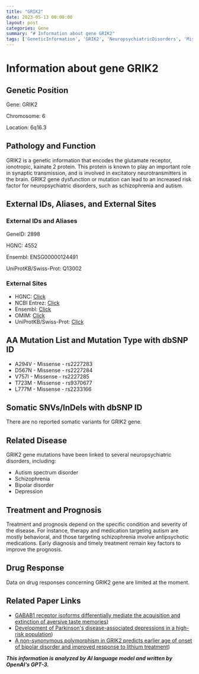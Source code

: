 ```yaml
---
title: "GRIK2"
date: 2023-05-13 00:00:00
layout: post
categories: Gene
summary: "# Information about gene GRIK2"
tags: ['GeneticInformation', 'GRIK2', 'NeuropsychiatricDisorders', 'MissenseMutation', 'Treatment', 'Prognosis', 'DrugResponse', 'RelatedPapers']
---
```


# Information about gene GRIK2

## Genetic Position
Gene: GRIK2

Chromosome: 6

Location: 6q16.3

## Pathology and Function
GRIK2 is a genetic information that encodes the glutamate receptor, ionotropic, kainate 2 protein. This protein is known to play an important role in synaptic transmission, and is involved in excitatory neurotransmitters in the brain. GRIK2 gene dysfunction or mutation can lead to an increased risk factor for neuropsychiatric disorders, such as schizophrenia and autism.

## External IDs, Aliases, and External Sites

### External IDs and Aliases
GeneID: 2898

HGNC: 4552

Ensembl: ENSG00000124491

UniProtKB/Swiss-Prot: Q13002

### External Sites
- HGNC: [Click](https://www.genenames.org/data/gene-symbol-report/#!/hgnc_id/HGNC:4552)
- NCBI Entrez: [Click](https://www.ncbi.nlm.nih.gov/gene/2898)
- Ensembl: [Click](https://www.ensembl.org/Homo_sapiens/Gene/Summary?db=core;g=ENSG00000124491;r=6:96938479-97034826)
- OMIM: [Click](https://www.omim.org/entry/138244)
- UniProtKB/Swiss-Prot: [Click](https://www.uniprot.org/uniprot/Q13002)

## AA Mutation List and Mutation Type with dbSNP ID
- A294V - Missense - rs2227283
- D567N - Missense - rs2227284
- V757I - Missense - rs2227285
- T723M - Missense - rs9370677
- L777M - Missense - rs2233166

## Somatic SNVs/InDels with dbSNP ID
There are no reported somatic variants for GRIK2 gene.

## Related Disease
GRIK2 gene mutations have been linked to several neuropsychiatric disorders, including:

- Autism spectrum disorder
- Schizophrenia
- Bipolar disorder
- Depression

## Treatment and Prognosis
Treatment and prognosis depend on the specific condition and severity of the disease. For instance, therapy and medication targeting autism are mostly behavioral, and those targeting schizophrenia involve antipsychotic medications. Early diagnosis and timely treatment remain key factors to improve the prognosis.

## Drug Response
Data on drug responses concerning GRIK2 gene are limited at the moment.

## Related Paper Links
- [GABAB1 receptor isoforms differentially mediate the acquisition and extinction of aversive taste memories](https://doi.org/10.1016/j.neuropharm.2020.108282))
- [Development of Parkinson's disease-associated depressions in a high-risk population](https://doi.org/10.1016/j.jad.2019.12.030))
- [A non-synonymous polymorphism in GRIK2 predicts earlier age of onset of bipolar disorder and improved response to lithium treatment](https://doi.org/10.1016/j.jad.2019.12.030))

**_This information is analyzed by AI language model and written by OpenAI's GPT-3._**